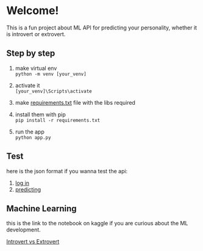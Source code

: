 # Welcome!
This is a fun project about ML API for predicting your personality, whether it is introvert or extrovert.

## Step by step
1. make virtual env <br>
`python -m venv [your_venv]`

2. activate it <br>
`[your_venv]\Scripts\activate`

3. make [requirements.txt](requirements.txt) file with the libs required

4. install them with pip <br>
`pip install -r requirements.txt`

5. run the app <br>
`python app.py`

## Test
here is the json format if you wanna test the api:
1. [log in](test/login.json)
2. [predicting](test/predict.json)

## Machine Learning
this is the link to the notebook on kaggle if you are curious about the ML development.

[Introvert vs Extrovert](https://www.kaggle.com/code/siesptkgunggus/using-logistic-regression)